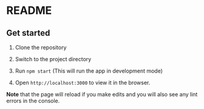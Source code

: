 # README

## Get started

1. Clone the repository

2. Switch to the project directory

3. Run `npm start` (This will run the app in development mode)

4. Open `http://localhost:3000` to view it in the browser.

**Note** that the page will reload if you make edits and you will also see any lint errors in the console.
